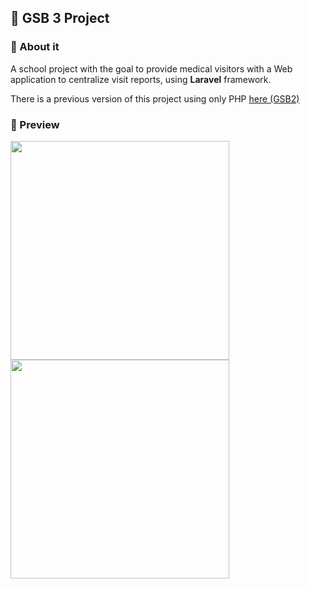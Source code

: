 ## 🧪 GSB 3 Project
### 🎯 About it
A school project with the goal to provide medical visitors with a Web application to centralize visit reports, using **Laravel** framework.

There is a previous version of this project using only PHP [here (GSB2)](https://github.com/ledukilian/GSB2)


### 🎨 Preview
<img src="https://user-images.githubusercontent.com/54909696/170877685-09c45058-c490-4973-99c9-ca355190350a.png" width="350" height="auto" /><br />
<img src="https://user-images.githubusercontent.com/54909696/170877720-266247e7-3c2f-4399-b263-a79a57254bd5.png" width="350" height="auto" /><br />
